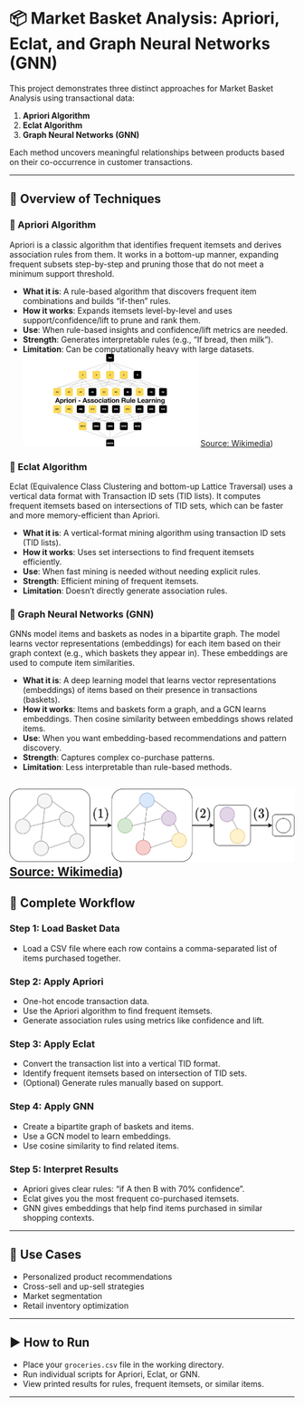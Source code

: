 # 📦 Market Basket Analysis: Apriori, Eclat, and Graph Neural Networks (GNN)

This project demonstrates three distinct approaches for Market Basket Analysis using transactional data:

1. **Apriori Algorithm**
2. **Eclat Algorithm**
3. **Graph Neural Networks (GNN)**

Each method uncovers meaningful relationships between products based on their co-occurrence in customer transactions.

---

## 📌 Overview of Techniques

### 🧮 Apriori Algorithm

Apriori is a classic algorithm that identifies frequent itemsets and derives association rules from them. It works in a bottom-up manner, expanding frequent subsets step-by-step and pruning those that do not meet a minimum support threshold.

* **What it is**: A rule-based algorithm that discovers frequent item combinations and builds “if-then” rules.
* **How it works**: Expands itemsets level-by-level and uses support/confidence/lift to prune and rank them.
* **Use**: When rule-based insights and confidence/lift metrics are needed.
* **Strength**: Generates interpretable rules (e.g., “If bread, then milk”).
* **Limitation**: Can be computationally heavy with large datasets.
![Apriori Algorithm](apriori.png)
[Source: Wikimedia](https://commons.wikimedia.org/wiki/File:1_b1X3sV7WgElbWUZCYMOMrA.png))
### 🔢 Eclat Algorithm

Eclat (Equivalence Class Clustering and bottom-up Lattice Traversal) uses a vertical data format with Transaction ID sets (TID lists). It computes frequent itemsets based on intersections of TID sets, which can be faster and more memory-efficient than Apriori.

* **What it is**: A vertical-format mining algorithm using transaction ID sets (TID lists).
* **How it works**: Uses set intersections to find frequent itemsets efficiently.
* **Use**: When fast mining is needed without needing explicit rules.
* **Strength**: Efficient mining of frequent itemsets.
* **Limitation**: Doesn’t directly generate association rules.

### 🔗 Graph Neural Networks (GNN)

GNNs model items and baskets as nodes in a bipartite graph. The model learns vector representations (embeddings) for each item based on their graph context (e.g., which baskets they appear in). These embeddings are used to compute item similarities.

* **What it is**: A deep learning model that learns vector representations (embeddings) of items based on their presence in transactions (baskets).
* **How it works**: Items and baskets form a graph, and a GCN learns embeddings. Then cosine similarity between embeddings shows related items.
* **Use**: When you want embedding-based recommendations and pattern discovery.
* **Strength**: Captures complex co-purchase patterns.
* **Limitation**: Less interpretable than rule-based methods.

![GNN](gnn.png)
[Source: Wikimedia](https://commons.wikimedia.org/wiki/File:GNN_building_blocks.png))
---

## 🔄 Complete Workflow

### Step 1: Load Basket Data

* Load a CSV file where each row contains a comma-separated list of items purchased together.

### Step 2: Apply Apriori

* One-hot encode transaction data.
* Use the Apriori algorithm to find frequent itemsets.
* Generate association rules using metrics like confidence and lift.

### Step 3: Apply Eclat

* Convert the transaction list into a vertical TID format.
* Identify frequent itemsets based on intersection of TID sets.
* (Optional) Generate rules manually based on support.

### Step 4: Apply GNN

* Create a bipartite graph of baskets and items.
* Use a GCN model to learn embeddings.
* Use cosine similarity to find related items.

### Step 5: Interpret Results

* Apriori gives clear rules: “if A then B with 70% confidence”.
* Eclat gives you the most frequent co-purchased itemsets.
* GNN gives embeddings that help find items purchased in similar shopping contexts.

---

## 💼 Use Cases

* Personalized product recommendations
* Cross-sell and up-sell strategies
* Market segmentation
* Retail inventory optimization

---

## ▶️ How to Run

* Place your `groceries.csv` file in the working directory.
* Run individual scripts for Apriori, Eclat, or GNN.
* View printed results for rules, frequent itemsets, or similar items.

---



